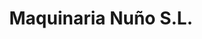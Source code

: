 ---
title: "Maquinaria Nuño S.L."
url: /villares-de-la-reina/maquinaria-nuno-s-l/
shop: piezas de automóviles
---